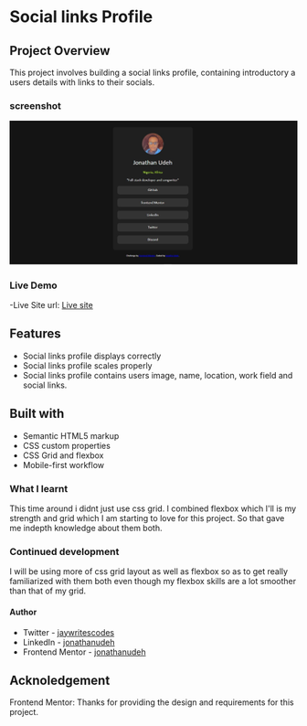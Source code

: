# Social links Profile

## Project Overview
This project involves building a social links profile, containing introductory a users details with links to their socials.

### screenshot
![Project image preview](./images/screenshot.jpg)

### Live Demo
-Live Site url: [Live site](https://jonathanudeh.github.io/social-links-profile-main/)

## Features
- Social links profile displays correctly
- Social links profile scales properly
- Social links profile contains users image, name, location, work field and social links.

## Built with
- Semantic HTML5 markup
- CSS custom properties
- CSS Grid and flexbox
- Mobile-first workflow

### What I learnt
This time around i didnt just use css grid. I combined flexbox which I'll is my strength and grid which I am starting to love for this project. So that gave me indepth knowledge about them both.

### Continued development
I will be using more of css grid layout as well as flexbox so as to get really familiarized with them both even though my flexbox skills are a lot smoother than that of my grid.

#### Author
- Twitter - [jaywritescodes](https://x.com/jaywritescodes)
- LinkedIn - [jonathanudeh](https://www.linkedin.com/in/jonathan-udeh-a86766329/)
- Frontend Mentor - [jonathanudeh](https://www.frontendmentor.io/profile/jonathanudeh)

## Acknoledgement
Frontend Mentor: Thanks for providing the design and requirements for this project.
